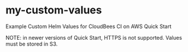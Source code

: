 # my-custom-values
Example Custom Helm Values for CloudBees CI on AWS Quick Start

NOTE: in newer versions of Quick Start, HTTPS is not supported. Values must be stored in S3.
